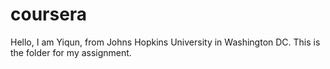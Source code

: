 # coursera

Hello, I am Yiqun, from Johns Hopkins University in Washington DC.
This is the folder for my assignment.
